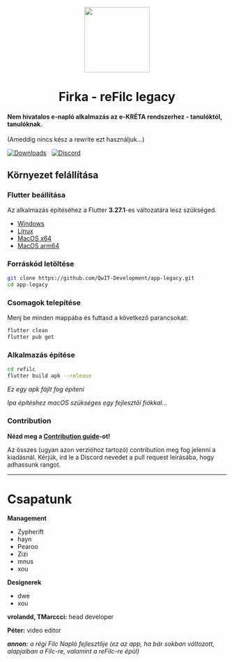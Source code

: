 <p align=center>
  <img src="https://github.com/user-attachments/assets/cbffc8b4-cfb4-4055-894c-af9e979c8ea6" width=150>
  <h1 align=center><b>Firka - reFilc legacy</b></h1>
</p>

#### Nem hivatalos e-napló alkalmazás az e-KRÉTA rendszerhez - tanulóktól, tanulóknak.

(Ameddig nincs kész a rewrite ezt használjuk...)

[![Downloads](https://img.shields.io/github/downloads-pre/QwIT-Development/app-legacy/total?&logo=github&label=Downloads)](https://github.com/QwIT-Development/app-legacy/releases) &nbsp; [![Discord](https://img.shields.io/discord/1111649116020285532?logo=discord&label=Discord)](https://discord.gg/6DvjyPAw2T)

## Környezet felállítása

### Flutter beállítása

Az alkalmazás építéséhez a Flutter **3.27.1**-es változatára lesz szükséged.

- [Windows](https://storage.googleapis.com/flutter_infra_release/releases/stable/windows/flutter_windows_3.27.1-stable.zip)
- [Linux](https://storage.googleapis.com/flutter_infra_release/releases/stable/linux/flutter_linux_3.27.1-stable.tar.xz)
- [MacOS x64](https://storage.googleapis.com/flutter_infra_release/releases/stable/macos/flutter_macos_3.27.1-stable.zip)
- [MacOS arm64](https://storage.googleapis.com/flutter_infra_release/releases/stable/macos/flutter_macos_arm64_3.27.1-stable.zip)

### Forráskód letöltése

```sh
git clone https://github.com/QwIT-Development/app-legacy.git
cd app-legacy
```

### Csomagok telepítése

Menj be minden mappába és futtasd a következő parancsokat:
```sh
flutter clean
flutter pub get
```

### Alkalmazás építése

```sh
cd refilc
flutter build apk --release
```

*Ez egy apk fájlt fog építeni*

*Ipa építéshez macOS szükséges egy fejlesztői fiókkal...*

### Contribution

**Nézd meg a [Contribution guide](CONTRIBUTING.md)-ot!**

Az összes (ugyan azon verzióhoz tartozó) contribution meg fog jelenni a kiadásnál. Kérjük, írd le a Discord nevedet a pull request leírásába, hogy adhassunk rangot.

-------

# Csapatunk

**Management**
- Zypherift
- hayn
- Pearoo
- Zizi
- mnus
- xou

**Designerek**
- dwe
- xou

**vrolandd, TMarccci:** head developer

**Péter:** video editor

***annon:** a régi Filc Napló fejlesztője (ez az app, ha bár sokban változott, alapjaiban a Filc-re, valamint a reFilc-re épül)*
